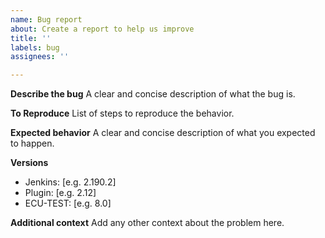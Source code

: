 ```yaml
---
name: Bug report
about: Create a report to help us improve
title: ''
labels: bug
assignees: ''

---
```


**Describe the bug**
A clear and concise description of what the bug is.

**To Reproduce**
List of steps to reproduce the behavior.

**Expected behavior**
A clear and concise description of what you expected to happen.

**Versions**
- Jenkins: [e.g. 2.190.2]
- Plugin: [e.g. 2.12]
- ECU-TEST: [e.g. 8.0]

**Additional context**
Add any other context about the problem here.
